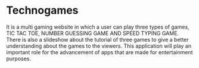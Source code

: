 # Technogames

It is a multi gaming website in which a user can play three types of games, TIC TAC TOE, NUMBER GUESSING GAME AND SPEED TYPING GAME. There is also a slideshow about the tutorial of three games to give a better understanding about the games to the viewers. This application will play an important role for the advancement of apps that are made for entertainment purposes.
